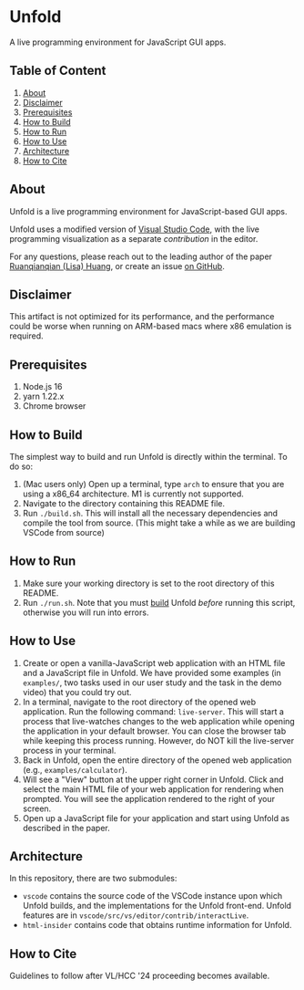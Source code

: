 # Unfold
A live programming environment for JavaScript GUI apps.

## Table of Content
1. [About](#about)
1. [Disclaimer](#disclaimer)
2. [Prerequisites](#prerequisites)
3. [How to Build](#how-to-build)
4. [How to Run](#how-to-run)
5. [How to Use](#how-to-use)
6. [Architecture](#architecture)
7. [How to Cite](#how-to-cite)

## About
Unfold is a live programming environment for JavaScript-based GUI apps.

Unfold uses a modified version of [Visual Studio Code](https://github.com/microsoft/vscode), with the live programming visualization as a separate _contribution_ in the editor.

For any questions, please reach out to the leading author of the paper [Ruanqianqian (Lisa) Huang](mailto:r6huang+unfold@ucsd.edu), or create an issue [on GitHub](https://github.com/rlisahuang/unfold-artifact).

## Disclaimer
This artifact is not optimized for its performance, and the performance could be worse when running on ARM-based macs where x86 emulation is required.

## Prerequisites
1. Node.js 16
2. yarn 1.22.x
3. Chrome browser

## How to Build

The simplest way to build and run Unfold is directly within the terminal. To do so:

1. (Mac users only) Open up a terminal, type `arch` to ensure that you are using a x86_64 architecture. M1 is currently not supported.
2. Navigate to the directory containing this README file.
3. Run `./build.sh`. This will install all the necessary dependencies and compile the tool from source. (This might take a while as we are building VSCode from source)


## How to Run

1. Make sure your working directory is set to the root directory of this README. 
2. Run `./run.sh`. Note that you must [build](#how-to-build) Unfold _before_ running this script, otherwise you will run into errors.


## How to Use
1. Create or open a vanilla-JavaScript web application with an HTML file and a JavaScript file in Unfold. We have provided some examples (in `examples/`, two tasks used in our user study and the task in the demo video) that you could try out. 
2. In a terminal, navigate to the root directory of the opened web application. Run the following command:
`live-server`. This will start a process that live-watches changes to the web application while opening the application in your default browser. You can close the browser tab while keeping this process running. However, do NOT kill the live-server process in your terminal.
3. Back in Unfold, open the entire directory of the opened web application (e.g., `examples/calculator`).
4. Will see a "View" button at the upper right corner in Unfold. Click and select the main HTML file of your web application for rendering when prompted. You will see the application rendered to the right of your screen.
5. Open up a JavaScript file for your application and start using Unfold as described in the paper.


## Architecture
In this repository, there are two submodules:
- `vscode` contains the source code of the VSCode instance upon which Unfold builds, and the implementations for the Unfold front-end. Unfold features are in `vscode/src/vs/editor/contrib/interactLive`.
- `html-insider` contains code that obtains runtime information for Unfold.


## How to Cite
Guidelines to follow after VL/HCC '24 proceeding becomes available.